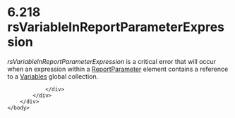 <html dir="LTR" xmlns:mshelp="http://msdn.microsoft.com/mshelp" xmlns:ddue="http://ddue.schemas.microsoft.com/authoring/2003/5" xmlns:xlink="http://www.w3.org/1999/xlink" xmlns:tool="http://www.microsoft.com/tooltip">
    <head>
        <meta http-equiv="Content-Type" content="text/html; CHARSET=utf-8"></meta>
        <meta name="save" content="history"></meta>
        <title>6.218 rsVariableInReportParameterExpression</title>
        <xml>
            <mshelp:toctitle title="6.218 rsVariableInReportParameterExpression"></mshelp:toctitle>
            <mshelp:rltitle title="[MS-RDL]: rsVariableInReportParameterExpression"></mshelp:rltitle>
            <mshelp:keyword index="A" term="0e3ad775-06ba-40c4-9197-11f2d99c4629"></mshelp:keyword>
            <mshelp:attr name="DCSext.ContentType" value="open specification"></mshelp:attr>
            <mshelp:attr name="AssetID" value="0e3ad775-06ba-40c4-9197-11f2d99c4629"></mshelp:attr>
            <mshelp:attr name="TopicType" value="kbRef"></mshelp:attr>
            <mshelp:attr name="DCSext.Title" value="[MS-RDL]: rsVariableInReportParameterExpression" />
        </xml>
    </head>
    <body>
        <div id="header">
            <h1 class="heading">6.218 rsVariableInReportParameterExpression</h1>
        </div>
        <div id="mainSection">
            <div id="mainBody">
                <div id="allHistory" class="saveHistory"></div>
                <div id="sectionSection0" class="section" name="collapseableSection">
                    

<p><i>rsVariableInReportParameterExpression</i> is a critical
error that will occur when an expression within a <a href="7c3f4c83-9172-48db-94c1-693295c5d623.htm">ReportParameter</a> element
contains a reference to a <a href="c3747cca-eb76-4004-bbdf-c74940cbe7e4.htm">Variables</a>
global collection. </p>


                </div>
            </div>
        </div>
    </body>
</html>